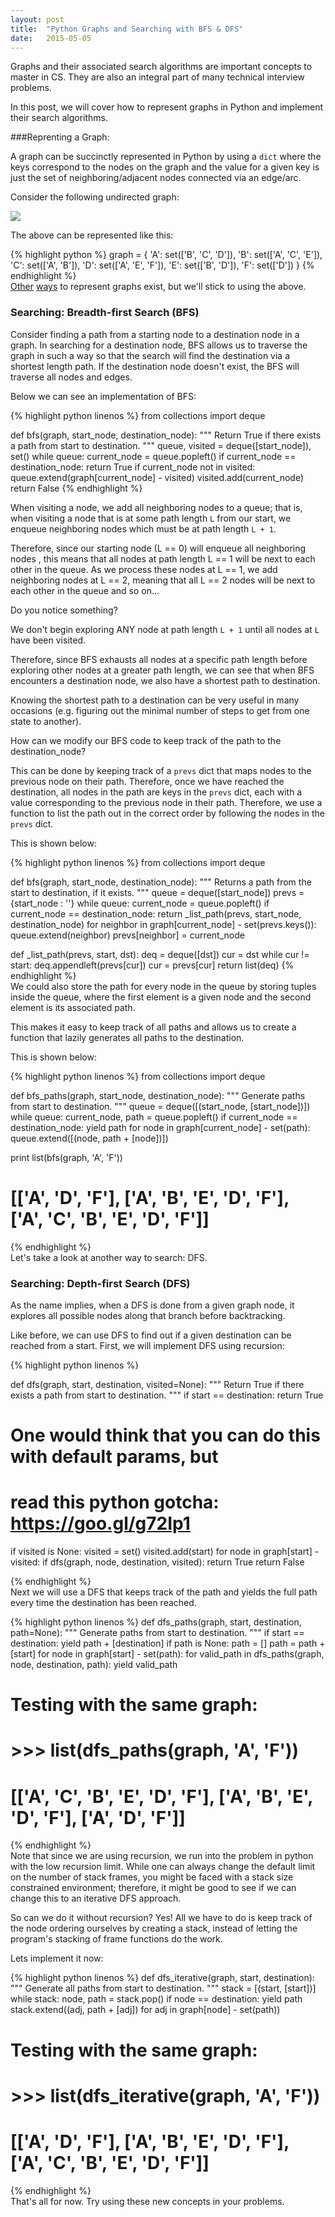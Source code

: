 ```yaml
---
layout: post
title:  "Python Graphs and Searching with BFS & DFS"
date:   2015-05-05
---
```


Graphs and their associated search algorithms are important concepts to master in CS.
They are also an integral part of many technical interview problems.

In this post, we will cover how to represent graphs in Python and implement their search algorithms.

###Reprenting a Graph:

A graph can be succinctly represented in Python by using a `dict` where the keys correspond to
the nodes on the graph and the value for a given key is just the set of neighboring/adjacent nodes 
connected via an edge/arc. 

Consider the following undirected graph:

<img src="/images/post-1-example_graph1.png"/>

The above can be represented like this:

{% highlight python %}
graph = {
	'A': set(['B', 'C', 'D']),
	'B': set(['A', 'C', 'E']),
	'C': set(['A', 'B']),
	'D': set(['A', 'E', 'F']),
	'E': set(['B', 'D']),
	'F': set(['D'])
}
{% endhighlight %}
<br>
[Other][adjacency-matrix] [ways][incidence-matrix] to represent graphs exist, 
but we'll stick to using the above.

[adjacency-matrix]: http://en.wikipedia.org/wiki/Adjacency_matrix
[incidence-matrix]: http://en.wikipedia.org/wiki/Incidence_matrix

### Searching: Breadth-first Search (BFS)

Consider finding a path from a starting node to a destination node in a graph.
In searching for a destination node, BFS allows us to traverse the graph in such
a way so that the search will find the destination via a shortest length path.
If the destination node doesn't exist, the BFS will traverse all nodes and edges.

Below we can see an implementation of BFS:

{% highlight python linenos %}
from collections import deque

def bfs(graph, start_node, destination_node):
  """
  Return True if there exists a path from start to destination.
  """
  queue, visited = deque([start_node]), set()
  while queue:
    current_node = queue.popleft()
    if current_node == destination_node:
      return True
    if current_node not in visited:
      queue.extend(graph[current_node] - visited)
      visited.add(current_node)
  return False
{% endhighlight %}
<br>

When visiting a node, we add all neighboring nodes to a queue; that is, when visiting
a node that is at some path length `L` from our start, we enqueue neighboring nodes which
must be at path length `L + 1`. 

Therefore, since our starting node (L == 0) will enqueue all neighboring nodes
, this means that all nodes at path length L == 1 will be next to each other in the queue. As we process these
nodes at L == 1, we add neighboring nodes at L == 2, meaning that all L == 2 nodes will be next to each
other in the queue and so on...

Do you notice something?

We don't begin exploring ANY node at path length `L + 1` until all nodes at `L` have been visited.

Therefore, since BFS exhausts all nodes at a specific path length before exploring other nodes
at a greater path length, we can see that when BFS encounters a destination node, we also have
a shortest path to destination.

Knowing the shortest path to a destination can be very useful in many occasions (e.g. figuring out
the minimal number of steps to get from one state to another).

How can we modify our BFS code to keep track of the path to the destination_node?

This can be done by keeping track of a `prevs` dict 
that maps nodes to the previous node on their path.
Therefore, once we have reached the destination, all
nodes in the path are keys in the `prevs` dict, each
with a value corresponding to the previous node in their path.
Therefore, we use a function to list the path out in the 
correct order by following the nodes in the `prevs` dict.


This is shown below:

{% highlight python linenos %}
from collections import deque

def bfs(graph, start_node, destination_node):
  """
  Returns a path from the start to destination, if it exists.
  """
  queue = deque([start_node])
  prevs = {start_node : ''}
  while queue:
    current_node = queue.popleft()
    if current_node == destination_node:
      return _list_path(prevs, start_node, destination_node)
    for neighbor in graph[current_node] - set(prevs.keys()):
      queue.extend(neighbor)
      prevs[neighbor] = current_node

def _list_path(prevs, start, dst):
  deq = deque([dst])
  cur = dst
  while cur != start:
    deq.appendleft(prevs[cur])
    cur = prevs[cur]
  return list(deq)
{% endhighlight %}
<br>
We could also store the path for every node in the queue by
storing tuples inside the queue, where the first element
is a given node and the second element is its associated path.

This makes it easy to keep track of all paths and 
allows us to create a function that lazily generates all paths to the destination.

This is shown below:

{% highlight python linenos %}
from collections import deque

def bfs_paths(graph, start_node, destination_node):
  """
  Generate paths from start to destination.
  """
  queue = deque([(start_node, [start_node])])
  while queue:
    current_node, path = queue.popleft()
    if current_node == destination_node:
      yield path
    for node in graph[current_node] - set(path):
      queue.extend([(node, path + [node])])

print list(bfs(graph, 'A', 'F'))
# [['A', 'D', 'F'], ['A', 'B', 'E', 'D', 'F'], ['A', 'C', 'B', 'E', 'D', 'F']]
{% endhighlight %}
<br>
Let's take a look at another way to search: DFS.

### Searching: Depth-first Search (DFS)

As the name implies, when a DFS is done from a given graph
node, it explores all possible nodes along that branch before backtracking.

Like before, we can use DFS to find out if a given destination can be reached
from a start.  First, we will implement DFS using recursion:

{% highlight python linenos %}

def dfs(graph, start, destination, visited=None):
  """
  Return True if there exists a path from start to destination.
  """
  if start == destination:
    return True
  # One would think that you can do this with default params, but
  # read this python gotcha: https://goo.gl/g72Ip1
  if visited is None:
    visited = set()
  visited.add(start)
  for node in graph[start] - visited:
    if dfs(graph, node, destination, visited):
      return True
  return False

{% endhighlight %}
<br>
Next we will use a DFS that keeps track of the path
and yields the full path every time the destination has been reached.

{% highlight python linenos %}
def dfs_paths(graph, start, destination, path=None):
  """
  Generate paths from start to destination.
  """
  if start == destination:
    yield path + [destination]
  if path is None:
    path = []
  path = path + [start]
  for node in graph[start] - set(path):
    for valid_path in dfs_paths(graph, node, destination, path):
      yield valid_path

# Testing with the same graph:
# >>> list(dfs_paths(graph, 'A', 'F'))
# [['A', 'C', 'B', 'E', 'D', 'F'], ['A', 'B', 'E', 'D', 'F'], ['A', 'D', 'F']]

{% endhighlight %}
<br>
Note that since we are using recursion, we run into the problem in python with the low recursion limit.
While one can always change the default limit on the number of stack frames, you might be faced with a stack size constrained
environment; therefore, it might be good to see if we can change this to an iterative DFS approach.

So can we do it without recursion? Yes! All we have  to do is keep track of the node ordering ourselves by creating a stack, instead
of letting the program's stacking of frame functions do the work. 

Lets implement it now:

{% highlight python linenos %}
def dfs_iterative(graph, start, destination):
  """
  Generate all paths from start to destination.
  """
  stack = [(start, [start])]
  while stack:
    node, path = stack.pop()
    if node == destination:
      yield path
    stack.extend((adj, path + [adj]) for adj in graph[node] - set(path))

# Testing with the same graph:
# >>> list(dfs_iterative(graph, 'A', 'F'))
# [['A', 'D', 'F'], ['A', 'B', 'E', 'D', 'F'], ['A', 'C', 'B', 'E', 'D', 'F']]
{% endhighlight %}
<br>
That's all for now. Try using these new concepts in your problems.


